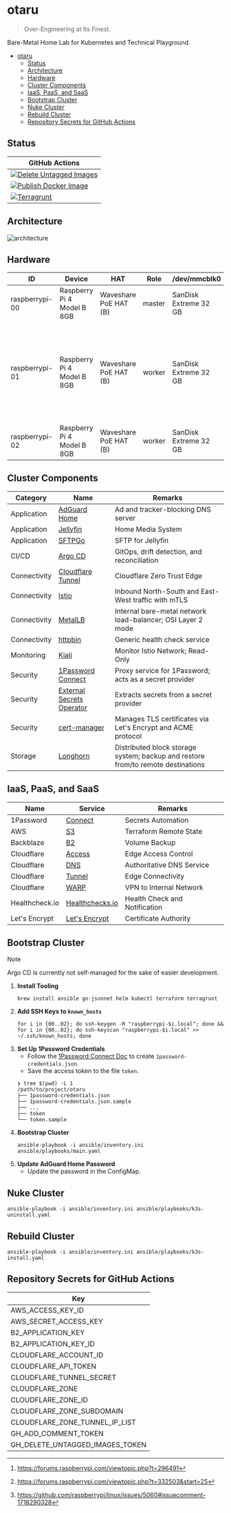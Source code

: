 # otaru

> Over-Engineering at Its Finest.

Bare-Metal Home Lab for Kubernetes and Technical Playground.

<!-- TOC -->
* [otaru](#otaru)
  * [Status](#status)
  * [Architecture](#architecture)
  * [Hardware](#hardware)
  * [Cluster Components](#cluster-components)
  * [IaaS, PaaS, and SaaS](#iaas-paas-and-saas)
  * [Bootstrap Cluster](#bootstrap-cluster)
  * [Nuke Cluster](#nuke-cluster)
  * [Rebuild Cluster](#rebuild-cluster)
  * [Repository Secrets for GitHub Actions](#repository-secrets-for-github-actions)
<!-- TOC -->

## Status

| GitHub Actions                                                                                                                                                                                        |
|-------------------------------------------------------------------------------------------------------------------------------------------------------------------------------------------------------|
| [![Delete Untagged Images](https://github.com/siutsin/otaru/actions/workflows/delete-untagged-images.yaml/badge.svg)](https://github.com/siutsin/otaru/actions/workflows/delete-untagged-images.yaml) |
| [![Publish Docker Image](https://github.com/siutsin/otaru/actions/workflows/publish-docker-image.yml/badge.svg)](https://github.com/siutsin/otaru/actions/workflows/publish-docker-image.yml)         |
| [![Terragrunt](https://github.com/siutsin/otaru/actions/workflows/terragrunt.yaml/badge.svg)](https://github.com/siutsin/otaru/actions/workflows/terragrunt.yaml)                                     |

## Architecture

![architecture](https://i.imgur.com/zZpZAF9.png)

## Hardware

| ID             | Device                     | HAT                   | Role   | /dev/mmcblk0          | /dev/sda                                                          | Remarks                                                                                                                      |
|----------------|----------------------------|-----------------------|--------|-----------------------|-------------------------------------------------------------------|------------------------------------------------------------------------------------------------------------------------------|
| raspberrypi-00 | Raspberry Pi 4 Model B 8GB | Waveshare PoE HAT (B) | master | SanDisk Extreme 32 GB | -                                                                 | -                                                                                                                            |
| raspberrypi-01 | Raspberry Pi 4 Model B 8GB | Waveshare PoE HAT (B) | worker | SanDisk Extreme 32 GB | Samsung 980 PRO NVMe™ M.2 SSD 2TB (MZ-V8P2T0BW) + RTL9210 Chipset | NVMe doesn't work well with RPi[^1][^2]. Use the official RPi power adapter and switch to the USB2 port as a workaround[^3]. |
| raspberrypi-02 | Raspberry Pi 4 Model B 8GB | Waveshare PoE HAT (B) | worker | SanDisk Extreme 32 GB | -                                                                 | -                                                                                                                            |

## Cluster Components

| Category     | Name                                                                                                | Remarks                                                                          |
|--------------|-----------------------------------------------------------------------------------------------------|----------------------------------------------------------------------------------|
| Application  | [AdGuard Home](https://github.com/AdguardTeam/AdGuardHome)                                          | Ad and tracker-blocking DNS server                                               |
| Application  | [Jellyfin](https://jellyfin.org/)                                                                   | Home Media System                                                                |
| Application  | [SFTPGo](https://github.com/drakkan/sftpgo)                                                         | SFTP for Jellyfin                                                                |
| CI/CD        | [Argo CD](https://github.com/argoproj/argo-cd)                                                      | GitOps, drift detection, and reconciliation                                      |
| Connectivity | [Cloudflare Tunnel](https://developers.cloudflare.com/cloudflare-one/connections/connect-networks/) | Cloudflare Zero Trust Edge                                                       |
| Connectivity | [Istio](https://github.com/istio/istio)                                                             | Inbound North-South and East-West traffic with mTLS                              |
| Connectivity | [MetalLB](https://github.com/metallb/metallb)                                                       | Internal bare-metal network load-balancer; OSI Layer 2 mode                      |
| Connectivity | [httpbin](https://github.com/Kong/httpbin)                                                          | Generic health check service                                                     |
| Monitoring   | [Kiali](https://github.com/kiali/kiali)                                                             | Monitor Istio Network; Read-Only                                                 |
| Security     | [1Password Connect](https://github.com/1Password/connect)                                           | Proxy service for 1Password; acts as a secret provider                           |
| Security     | [External Secrets Operator](https://github.com/external-secrets/external-secrets)                   | Extracts secrets from a secret provider                                          |
| Security     | [cert-manager](https://github.com/cert-manager/cert-manager)                                        | Manages TLS certificates via Let's Encrypt and ACME protocol                     |
| Storage      | [Longhorn](https://github.com/longhorn/longhorn)                                                    | Distributed block storage system; backup and restore from/to remote destinations |

## IaaS, PaaS, and SaaS

| Name           | Service                                                                                    | Remarks                       |
|----------------|--------------------------------------------------------------------------------------------|-------------------------------|
| 1Password      | [Connect](https://developer.1password.com/docs/connect/)                                   | Secrets Automation            |
| AWS            | [S3](https://aws.amazon.com/s3/)                                                           | Terraform Remote State        |
| Backblaze      | [B2](https://www.backblaze.com/cloud-storage)                                              | Volume Backup                 |
| Cloudflare     | [Access](https://developers.cloudflare.com/cloudflare-one/policies/access/)                | Edge Access Control           |
| Cloudflare     | [DNS](https://developers.cloudflare.com/dns/)                                              | Authoritative DNS Service     |
| Cloudflare     | [Tunnel](https://developers.cloudflare.com/cloudflare-one/connections/connect-networks/)   | Edge Connectivity             |
| Cloudflare     | [WARP](https://developers.cloudflare.com/cloudflare-one/connections/connect-devices/warp/) | VPN to Internal Network       |
| Healthcheck.io | [Healthchecks.io](https://healthchecks.io/)                                                | Health Check and Notification |
| Let's Encrypt  | [Let's Encrypt](https://letsencrypt.org/)                                                  | Certificate Authority         |

## Bootstrap Cluster

> [!NOTE]
> Argo CD is currently not self-managed for the sake of easier development.

1. **Install Tooling**
    ```shell
    brew install ansible go-jsonnet helm kubectl terraform terragrunt
    ```
2. **Add SSH Keys to `known_hosts`**
    ```shell
    for i in {00..02}; do ssh-keygen -R "raspberrypi-$i.local"; done && for i in {00..02}; do ssh-keyscan "raspberrypi-$i.local" >> ~/.ssh/known_hosts; done
    ```
3. **Set Up 1Password Credentials**
    - Follow the [1Password Connect Doc](https://developer.1password.com/docs/connect/get-started/#step-2-deploy-1password-connect-server) to create `1password-credentials.json`.
    - Save the access token to the file `token`.
    ```shell
    ❯ tree $(pwd) -L 1
    /path/to/project/otaru
    ├── 1password-credentials.json
    ├── 1password-credentials.json.sample
    ├── ...
    ├── token
    └── token.sample
    ```
4. **Bootstrap Cluster**
    ```shell
    ansible-playbook -i ansible/inventory.ini ansible/playbooks/main.yaml
    ```
5. **Update AdGuard Home Password**
    - Update the password in the ConfigMap.

## Nuke Cluster

```shell
ansible-playbook -i ansible/inventory.ini ansible/playbooks/k3s-uninstall.yaml
```

## Rebuild Cluster

```shell
ansible-playbook -i ansible/inventory.ini ansible/playbooks/k3s-install.yaml
```

## Repository Secrets for GitHub Actions

| Key                             |
|---------------------------------|
| AWS_ACCESS_KEY_ID               |
| AWS_SECRET_ACCESS_KEY           |
| B2_APPLICATION_KEY              |
| B2_APPLICATION_KEY_ID           |
| CLOUDFLARE_ACCOUNT_ID           |
| CLOUDFLARE_API_TOKEN            |
| CLOUDFLARE_TUNNEL_SECRET        |
| CLOUDFLARE_ZONE                 |
| CLOUDFLARE_ZONE_ID              |
| CLOUDFLARE_ZONE_SUBDOMAIN       |
| CLOUDFLARE_ZONE_TUNNEL_IP_LIST  |
| GH_ADD_COMMENT_TOKEN            |
| GH_DELETE_UNTAGGED_IMAGES_TOKEN |

<!-- Footnotes -->

[^1]: https://forums.raspberrypi.com/viewtopic.php?t=296491

[^2]: https://forums.raspberrypi.com/viewtopic.php?t=332503&start=25

[^3]: https://github.com/raspberrypi/linux/issues/5060#issuecomment-1718290328
